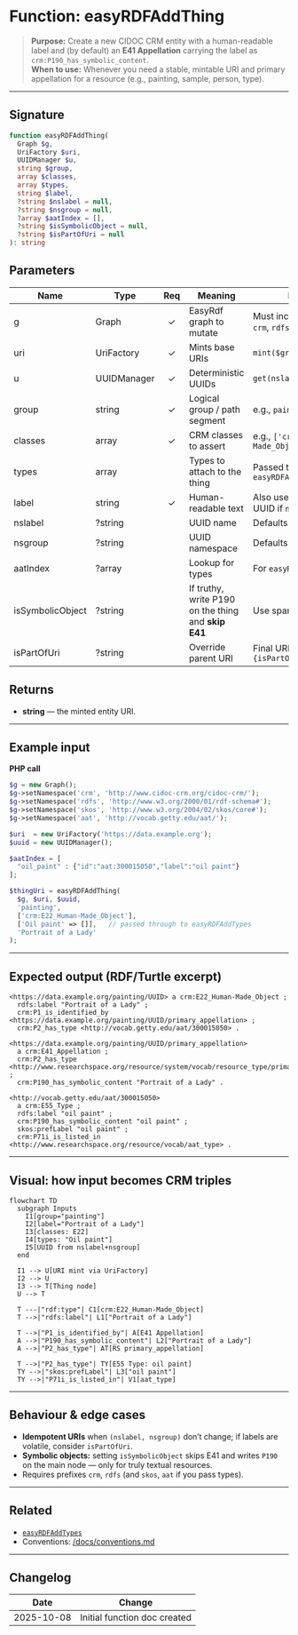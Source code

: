 # Function: easyRDFAddThing

> **Purpose:** Create a new CIDOC CRM entity with a human-readable label and (by default) an **E41 Appellation** carrying the label as `crm:P190_has_symbolic_content`.  
> **When to use:** Whenever you need a stable, mintable URI and primary appellation for a resource (e.g., painting, sample, person, type).

---

## Signature

```php
function easyRDFAddThing(
  Graph $g,
  UriFactory $uri,
  UUIDManager $u,
  string $group,
  array $classes,
  array $types,    
  string $label,    
  ?string $nslabel = null,    
  ?string $nsgroup = null,
  ?array $aatIndex = [],
  ?string $isSymbolicObject = null,
  ?string $isPartOfUri = null
): string
```

## Parameters

| Name | Type | Req | Meaning | Notes |
|---|---|:--:|---|---|
| g | Graph | ✓ | EasyRdf graph to mutate | Must include prefixes `crm`, `rdfs` |
| uri | UriFactory | ✓ | Mints base URIs | `mint($group, $uuid)` |
| u | UUIDManager | ✓ | Deterministic UUIDs | `get(nslabel, nsgroup)` |
| group | string | ✓ | Logical group / path segment | e.g., `painting`, `sample` |
| classes | array | ✓ | CRM classes to assert | e.g., `['crm:E22_Human-Made_Object']` |
| types | array |  | Types to attach to the thing | Passed to `easyRDFAddTypes` |
| label | string | ✓ | Human-readable text | Also used to seed UUID if `nslabel` null |
| nslabel | ?string |  | UUID name | Defaults to `label` |
| nsgroup | ?string |  | UUID namespace | Defaults to `group` |
| aatIndex | ?array |  | Lookup for types | For `easyRDFAddTypes` |
| isSymbolicObject | ?string |  | If truthy, write P190 on the thing and **skip E41** | Use sparingly |
| isPartOfUri | ?string |  | Override parent URI | Final URI: `{isPartOfUri}/{group}` |

## Returns
- **string** — the minted entity URI.

---

## Example input

**PHP call**
```php
$g = new Graph();
$g->setNamespace('crm', 'http://www.cidoc-crm.org/cidoc-crm/');
$g->setNamespace('rdfs', 'http://www.w3.org/2000/01/rdf-schema#');
$g->setNamespace('skos', 'http://www.w3.org/2004/02/skos/core#');
$g->setNamespace('aat', 'http://vocab.getty.edu/aat/');

$uri  = new UriFactory('https://data.example.org');
$uuid = new UUIDManager();

$aatIndex = [
  "oil_paint" : {"id":"aat:300015050","label":"oil paint"}
];

$thingUri = easyRDFAddThing(
  $g, $uri, $uuid,
  'painting',
  ['crm:E22_Human-Made_Object'],
  ['Oil paint' => []],   // passed through to easyRDFAddTypes
  'Portrait of a Lady'
);
```

---

## Expected output (RDF/Turtle excerpt)

```turtle
<https://data.example.org/painting/UUID> a crm:E22_Human-Made_Object ;
  rdfs:label "Portrait of a Lady" ;
  crm:P1_is_identified_by <https://data.example.org/painting/UUID/primary_appellation> ;
  crm:P2_has_type <http://vocab.getty.edu/aat/300015050> .

<https://data.example.org/painting/UUID/primary_appellation>
  a crm:E41_Appellation ;
  crm:P2_has_type <http://www.researchspace.org/resource/system/vocab/resource_type/primary_appellation> ;
  crm:P190_has_symbolic_content "Portrait of a Lady" .

<http://vocab.getty.edu/aat/300015050>
  a crm:E55_Type ;
  rdfs:label "oil paint" ;
  crm:P190_has_symbolic_content "oil paint" ;
  skos:prefLabel "oil paint" ;
  crm:P71i_is_listed_in <http://www.researchspace.org/resource/vocab/aat_type> .
```

---

## Visual: how input becomes CRM triples

```mermaid
flowchart TD
  subgraph Inputs
    I1[group="painting"]
    I2[label="Portrait of a Lady"]
    I3[classes: E22]
    I4[types: "Oil paint"]
    I5[UUID from nslabel+nsgroup]
  end

  I1 --> U[URI mint via UriFactory]
  I2 --> U
  I3 --> T[Thing node]
  U --> T

  T ---|"rdf:type"| C1[crm:E22_Human-Made_Object]
  T -->|"rdfs:label"| L1["Portrait of a Lady"]

  T -->|"P1_is_identified_by"| A[E41 Appellation]
  A -->|"P190_has_symbolic_content"| L2["Portrait of a Lady"]
  A -->|"P2_has_type"| AT[RS primary_appellation]

  T -->|"P2_has_type"| TY[E55 Type: oil paint]
  TY -->|"skos:prefLabel"| L3["oil paint"]
  TY -->|"P71i_is_listed_in"| V1[aat_type]
```

---

## Behaviour & edge cases

- **Idempotent URIs** when `(nslabel, nsgroup)` don’t change; if labels are volatile, consider `isPartOfUri`.
- **Symbolic objects:** setting `isSymbolicObject` skips E41 and writes `P190` on the main node — only for truly textual resources.
- Requires prefixes `crm`, `rdfs` (and `skos`, `aat` if you pass types).

---

## Related

- [`easyRDFAddTypes`](./easyRDFAddTypes.md)
- Conventions: [/docs/conventions.md](../conventions.md)

---

## Changelog

| Date       | Change |
|------------|--------|
| 2025-10-08 | Initial function doc created |
